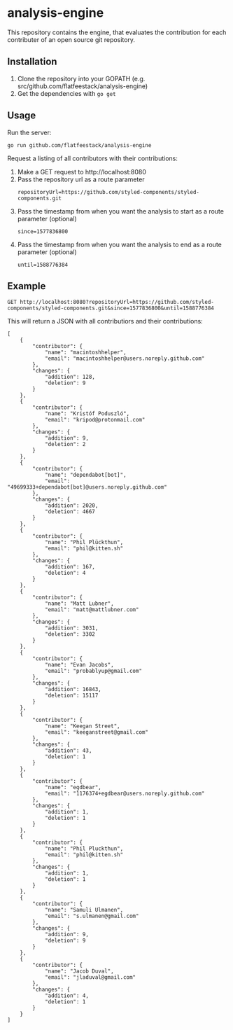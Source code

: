 # analysis-engine
This repository contains the engine, that evaluates the contribution for each contributer of an open source git repository. 

## Installation

1. Clone the repository into your GOPATH (e.g. src/github.com/flatfeestack/analysis-engine)
2. Get the dependencies with `go get`

## Usage

Run the server:
```
go run github.com/flatfeestack/analysis-engine
```

Request a listing of all contributors with their contributions:
1. Make a GET request to http://localhost:8080
2. Pass the repository url as a route parameter
    ```
    repositoryUrl=https://github.com/styled-components/styled-components.git
    ```
3. Pass the timestamp from when you want the analysis to start as a route parameter (optional)
   ```
   since=1577836800
   ```
3. Pass the timestamp from when you want the analysis to end as a route parameter (optional)
   ```
   until=1588776384
   ```
   
## Example

```
GET http://localhost:8080?repositoryUrl=https://github.com/styled-components/styled-components.git&since=1577836800&until=1588776384
```

This will return a JSON with all contributiors and their contributions:
```
[
    {
        "contributor": {
            "name": "macintoshhelper",
            "email": "macintoshhelper@users.noreply.github.com"
        },
        "changes": {
            "addition": 128,
            "deletion": 9
        }
    },
    {
        "contributor": {
            "name": "Kristóf Poduszló",
            "email": "kripod@protonmail.com"
        },
        "changes": {
            "addition": 9,
            "deletion": 2
        }
    },
    {
        "contributor": {
            "name": "dependabot[bot]",
            "email": "49699333+dependabot[bot]@users.noreply.github.com"
        },
        "changes": {
            "addition": 2020,
            "deletion": 4667
        }
    },
    {
        "contributor": {
            "name": "Phil Plückthun",
            "email": "phil@kitten.sh"
        },
        "changes": {
            "addition": 167,
            "deletion": 4
        }
    },
    {
        "contributor": {
            "name": "Matt Lubner",
            "email": "matt@mattlubner.com"
        },
        "changes": {
            "addition": 3031,
            "deletion": 3302
        }
    },
    {
        "contributor": {
            "name": "Evan Jacobs",
            "email": "probablyup@gmail.com"
        },
        "changes": {
            "addition": 16843,
            "deletion": 15117
        }
    },
    {
        "contributor": {
            "name": "Keegan Street",
            "email": "keeganstreet@gmail.com"
        },
        "changes": {
            "addition": 43,
            "deletion": 1
        }
    },
    {
        "contributor": {
            "name": "egdbear",
            "email": "1176374+egdbear@users.noreply.github.com"
        },
        "changes": {
            "addition": 1,
            "deletion": 1
        }
    },
    {
        "contributor": {
            "name": "Phil Pluckthun",
            "email": "phil@kitten.sh"
        },
        "changes": {
            "addition": 1,
            "deletion": 1
        }
    },
    {
        "contributor": {
            "name": "Samuli Ulmanen",
            "email": "s.ulmanen@gmail.com"
        },
        "changes": {
            "addition": 9,
            "deletion": 9
        }
    },
    {
        "contributor": {
            "name": "Jacob Duval",
            "email": "jladuval@gmail.com"
        },
        "changes": {
            "addition": 4,
            "deletion": 1
        }
    }
]
```